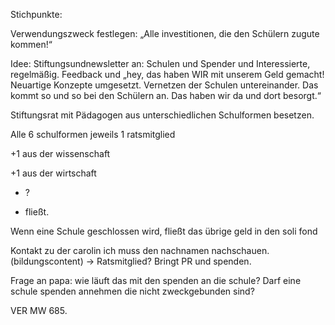 Stichpunkte:


Verwendungszweck festlegen: „Alle investitionen, die den Schülern zugute kommen!“

Idee: Stiftungsundnewsletter an: Schulen und Spender und Interessierte, regelmäßig. Feedback und „hey, das haben WIR mit unserem Geld gemacht! Neuartige Konzepte umgesetzt. Vernetzen der Schulen untereinander. Das kommt so und so bei den Schülern an. Das haben wir da und dort besorgt.“


Stiftungsrat mit Pädagogen aus unterschiedlichen Schulformen besetzen. 

Alle 6 schulformen jeweils 1 ratsmitglied

+1 aus der wissenschaft

+1 aus der wirtschaft

* ?

*  fließt. 


Wenn eine Schule geschlossen wird, fließt das übrige geld in den soli fond


Kontakt zu der carolin ich muss den nachnamen nachschauen. (bildungscontent) -> Ratsmitglied? Bringt PR und spenden.


Frage an papa: wie läuft das mit den spenden an die schule? Darf eine schule spenden annehmen die nicht zweckgebunden sind?




VER MW 685. 
